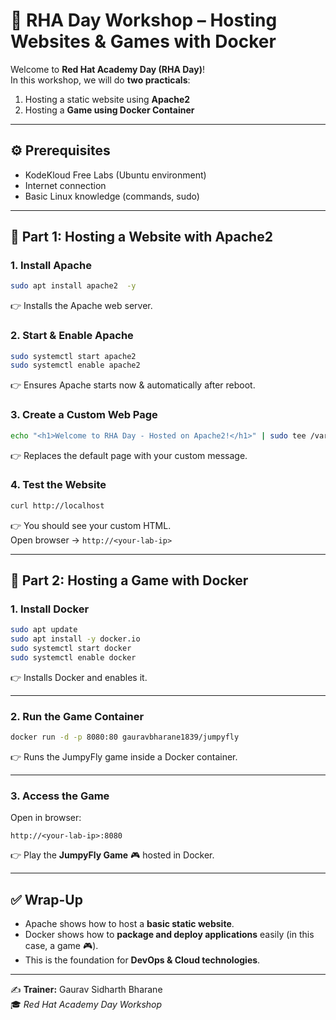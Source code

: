 # 🚀 RHA Day Workshop – Hosting Websites & Games with Docker

Welcome to **Red Hat Academy Day (RHA Day)**!  
In this workshop, we will do **two practicals**:  

1. Hosting a static website using **Apache2**  
2. Hosting a **Game using Docker Container**

---

## ⚙️ Prerequisites
- KodeKloud Free Labs (Ubuntu environment)  
- Internet connection  
- Basic Linux knowledge (commands, sudo)  

---

## 📝 Part 1: Hosting a Website with Apache2

### 1. Install Apache
```bash
sudo apt install apache2  -y
```
👉 Installs the Apache web server.  

### 2. Start & Enable Apache
```bash
sudo systemctl start apache2
sudo systemctl enable apache2
```
👉 Ensures Apache starts now & automatically after reboot.  

### 3. Create a Custom Web Page
```bash
echo "<h1>Welcome to RHA Day - Hosted on Apache2!</h1>" | sudo tee /var/www/html/index.html
```
👉 Replaces the default page with your custom message.  

### 4. Test the Website
```bash
curl http://localhost
```
👉 You should see your custom HTML.  
Open browser → `http://<your-lab-ip>`  

---

## 📝 Part 2: Hosting a Game with Docker

### 1. Install Docker
```bash
sudo apt update
sudo apt install -y docker.io
sudo systemctl start docker
sudo systemctl enable docker
```
👉 Installs Docker and enables it.  

---

### 2. Run the Game Container
```bash
docker run -d -p 8080:80 gauravbharane1839/jumpyfly
```
👉 Runs the JumpyFly game inside a Docker container.  

---

### 3. Access the Game
Open in browser:  
```
http://<your-lab-ip>:8080
```
👉 Play the **JumpyFly Game** 🎮 hosted in Docker.  

---

## ✅ Wrap-Up
- Apache shows how to host a **basic static website**.  
- Docker shows how to **package and deploy applications** easily (in this case, a game 🎮).  
- This is the foundation for **DevOps & Cloud technologies**.  

---

✍️ **Trainer:** Gaurav Sidharth Bharane  
🎓 *Red Hat Academy Day Workshop*  
